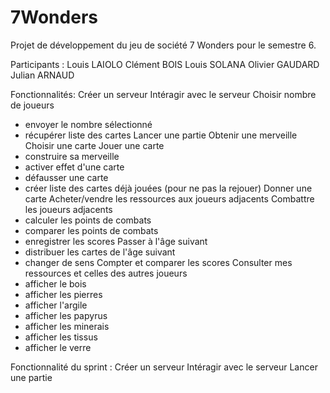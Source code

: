 # 7Wonders

Projet de développement du jeu de société 7 Wonders pour le semestre 6.

Participants :
  Louis LAIOLO
  Clément BOIS
  Louis SOLANA
  Olivier GAUDARD
  Julian ARNAUD

Fonctionnalités:
  Créer un serveur
  Intéragir avec le serveur
  Choisir nombre de joueurs
  - envoyer le nombre sélectionné
  - récupérer liste des cartes
  Lancer une partie
  Obtenir une merveille
  Choisir une carte
  Jouer une carte
  - construire sa merveille
  - activer effet d'une carte
  - défausser une carte
  - créer liste des cartes déjà jouées (pour ne pas la rejouer)
  Donner une carte
  Acheter/vendre les ressources aux joueurs adjacents
  Combattre les joueurs adjacents
  - calculer les points de combats
  - comparer les points de combats
  - enregistrer les scores
  Passer à l'âge suivant
  - distribuer les cartes de l'âge suivant
  - changer de sens
  Compter et comparer les scores
  Consulter mes ressources et celles des autres joueurs
  - afficher le bois
  - afficher les pierres
  - afficher l'argile
  - afficher les papyrus
  - afficher les minerais
  - afficher les tissus
  - afficher le verre
  
Fonctionnalité du sprint :
  Créer un serveur
  Intéragir avec le serveur
  Lancer une partie